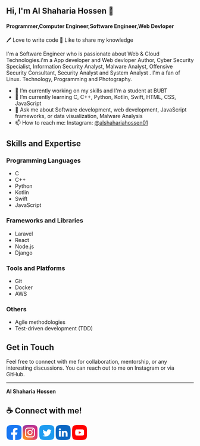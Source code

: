 ## Hi, I'm Al Shaharia Hossen 👋
#### Programmer,Computer Engineer,Software Engineer,Web Devloper
🖊️ Love to write code
🎤 Like to share my knowledge

I'm a Software Engineer who is passionate about Web & Cloud Technologies.i'm a App developer and Web devloper  Author, Cyber Security Specialist, Information Security Analyst, Malware Analyst, Offensive Security Consultant, Security Analyst and System Analyst . I'm a fan of Linux. Technology, Programming and Photography.

- 🔭 I’m currently working on my skills and I'm a student at BUBT
- 🌱 I’m currently learning C, C++, Python, Kotlin, Swift, HTML, CSS, JavaScript 
- 💬 Ask me about Software development, web development, JavaScript frameworks, or data visualization, Malware Analysis 
- 📫 How to reach me: Instagram: [@alshahariahossen01](https://www.instagram.com/alshahariahossen01)

## Skills and Expertise

### Programming Languages
- C
- C++
- Python
- Kotlin
- Swift
- JavaScript

### Frameworks and Libraries
- Laravel
- React
- Node.js
- Django

### Tools and Platforms
- Git
- Docker
- AWS

### Others
- Agile methodologies
- Test-driven development (TDD)

## Get in Touch
Feel free to connect with me for collaboration, mentorship, or any interesting discussions. You can reach out to me on Instagram or via GitHub.

---

**Al Shaharia Hossen**


## ☕ Connect with me!
[<img src='https://github.com/shovoalways/shovoalways/blob/main/img/facebook.png?raw=true' alt='facebook' height='40'>](https://www.facebook.com/alshahariahossen01)  [<img src='https://github.com/shovoalways/shovoalways/blob/main/img/instagram.png?raw=true' alt='instagram' height='40'>](https://www.instagram.com/alshahariahossen01/)  [<img src='https://github.com/shovoalways/shovoalways/blob/main/img/twitter.png?raw=true' alt='twitter' height='40'>](https://twitter.com/shaharia_munna-)  [<img src='https://github.com/shovoalways/shovoalways/blob/main/img/linkedin.png?raw=true' alt='linkedin' height='40'>](https://www.linkedin.com/in/alshahariahossen01/) [<img src='https://github.com/shovoalways/shovoalways/blob/main/img/youtube.png?raw=true' alt='YouTube' height='40'>](https://www.youtube.com/@alshahariahossen01)















